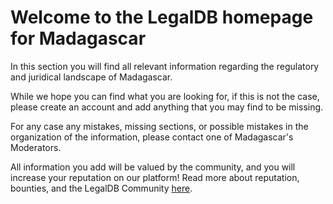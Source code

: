 <!-- TITLE: Madagascar -->
<!-- SUBTITLE: Welcome to the legalDB home of Madagascar -->

# Welcome to the LegalDB homepage for Madagascar

In this section you will find all relevant information regarding the regulatory and juridical landscape of Madagascar.

While we hope you can find what you are looking for, if this is not the case, please create an account and add anything that you may find to be missing.

For any case any mistakes, missing sections, or possible mistakes in the organization of the information, please contact one of Madagascar's Moderators.

All information you add will be valued by the community, and you will increase your reputation on our platform! Read more about reputation, bounties, and the LegalDB Community [here](http://legaldb.herokuapp.com/legaldb/community).
